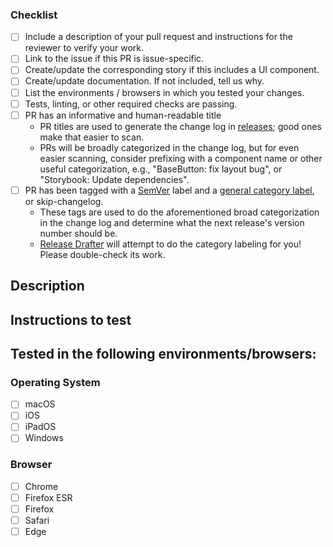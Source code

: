 ### Checklist

- [ ] Include a description of your pull request and instructions for the reviewer to verify your work.
- [ ] Link to the issue if this PR is issue-specific.
- [ ] Create/update the corresponding story if this includes a UI component.
- [ ] Create/update documentation. If not included, tell us why.
- [ ] List the environments / browsers in which you tested your changes.
- [ ] Tests, linting, or other required checks are passing.
- [ ] PR has an informative and human-readable title
  - PR titles are used to generate the change log in [releases](../releases); good ones make that easier to scan.
  - PRs will be broadly categorized in the change log, but for even easier scanning, consider prefixing with a component name or other useful categorization, e.g., "BaseButton: fix layout bug", or "Storybook: Update dependencies".
- [ ] PR has been tagged with a [SemVer](https://semver.org/) label and a [general category label](https://github.com/nasa-jpl/explorer-1/blob/52994b671411f55961d7beb8851d4580ac3f434f/.github/release-drafter.config.yml#L21-L39), or skip-changelog.
  - These tags are used to do the aforementioned broad categorization in the change log and determine what the next release's version number should be.
  - [Release Drafter](https://github.com/marketplace/actions/release-drafter) will attempt to do the category labeling for you! Please double-check its work.

## Description

<!-- Describe your pull request. -->

## Instructions to test

<!-- Provide instructions on how a reviewer can verify your work. -->

## Tested in the following environments/browsers:

<!-- Delete this section if not applicable. -->

### Operating System

- [ ] macOS
- [ ] iOS
- [ ] iPadOS
- [ ] Windows

### Browser

- [ ] Chrome
- [ ] Firefox ESR
- [ ] Firefox
- [ ] Safari
- [ ] Edge
